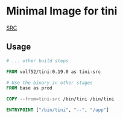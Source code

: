 # Minimal Image for tini

[SRC](https://github.com/krallin/tini)

## Usage

```dockerfile
# ... other build steps

FROM volf52/tini:0.19.0 as tini-src

# Use the binary in other stages
FROM base as prod

COPY --from=tini-src /bin/tini /bin/tini

ENTRYPOINT ["/bin/tini", "--", "/app"]
```
